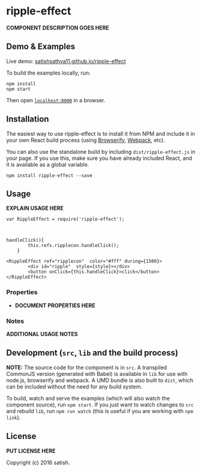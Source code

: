 # ripple-effect

__COMPONENT DESCRIPTION GOES HERE__


## Demo & Examples

Live demo: [satishsathya11.github.io/ripple-effect](http://satishsathya11.github.io/ripple-effect/)

To build the examples locally, run:

```
npm install
npm start
```

Then open [`localhost:8000`](http://localhost:8000) in a browser.


## Installation

The easiest way to use ripple-effect is to install it from NPM and include it in your own React build process (using [Browserify](http://browserify.org), [Webpack](http://webpack.github.io/), etc).

You can also use the standalone build by including `dist/ripple-effect.js` in your page. If you use this, make sure you have already included React, and it is available as a global variable.

```
npm install ripple-effect --save
```


## Usage

__EXPLAIN USAGE HERE__

```
var RippleEffect = require('ripple-effect');



handleClick(){
		this.refs.ripplecon.handleClick();
	}

<RippleEffect ref="ripplecon"  color="#fff" during={1500}>
		<div id="ripple"  style={style}></div>
		<button onClick={this.handleClick}>click</button>
</RippleEffect>
```

### Properties

* __DOCUMENT PROPERTIES HERE__

### Notes

__ADDITIONAL USAGE NOTES__


## Development (`src`, `lib` and the build process)

**NOTE:** The source code for the component is in `src`. A transpiled CommonJS version (generated with Babel) is available in `lib` for use with node.js, browserify and webpack. A UMD bundle is also built to `dist`, which can be included without the need for any build system.

To build, watch and serve the examples (which will also watch the component source), run `npm start`. If you just want to watch changes to `src` and rebuild `lib`, run `npm run watch` (this is useful if you are working with `npm link`).

## License

__PUT LICENSE HERE__

Copyright (c) 2016 satish.

